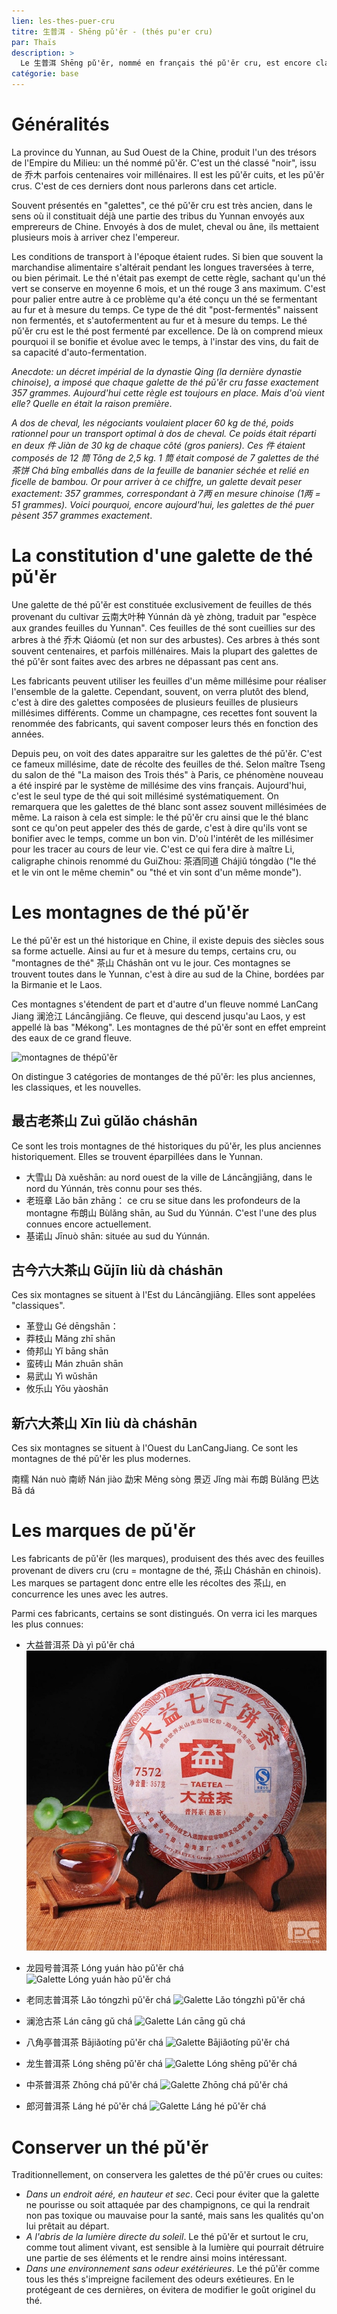 ```yaml
---
lien: les-thes-puer-cru
titre: 生普洱 - Shēng pǔ'ěr - (thés pu'er cru) 
par: Thaïs
description: >
  Le 生普洱 Shēng pǔ'ěr, nommé en français thé pǔ'ěr cru, est encore classé en Chine comme un thé noir. Se bonifiant avec le temps, il est celui qui se rapproche le plus de l'esprit d'un vin, notamment grâce au fait qu'il soit désormais millésimé. 
catégorie: base
---
```


# Généralités

La province du Yunnan, au Sud Ouest de la Chine, produit l'un des trésors de l'Empire du Milieu: un thé nommé pǔ'ěr. C'est un thé classé "noir", issu de 乔木 parfois centenaires voir millénaires. Il est les pǔ'ěr cuits, et les pǔ'ěr crus. C'est de ces derniers dont nous parlerons dans cet article. 

Souvent présentés en "galettes", ce thé pǔ'ěr cru est très ancien, dans le sens où il constituait déjà une partie des tribus du Yunnan envoyés aux emprereurs de Chine. Envoyés à dos de mulet, cheval ou âne, ils mettaient plusieurs mois à arriver chez l'empereur. 

Les conditions de transport à l'époque étaient rudes. Si bien que souvent la marchandise alimentaire s'altérait pendant les longues traversées à terre, ou bien périmait. Le thé n'était pas exempt de cette règle, sachant qu'un thé vert se conserve en moyenne 6 mois, et un thé rouge 3 ans maximum. C'est pour palier entre autre à ce problème qu'a été conçu un thé se fermentant au fur et à mesure du temps. Ce type de thé dit "post-fermentés" naissent non fermentés, et s'autofermentent au fur et à mesure du temps. 
Le thé pǔ'ěr cru est le thé post fermenté par excellence. De là on comprend mieux pourquoi il se bonifie et évolue avec le temps, à l'instar des vins, du fait de sa capacité d'auto-fermentation. 

_Anecdote: un décret impérial de la dynastie Qing (la dernière dynastie chinoise), a imposé que chaque galette de thé pǔ'ěr cru fasse exactement 357 grammes. 
Aujourd'hui cette règle est toujours en place. Mais d'où vient elle? Quelle en était la raison première_. 

_A dos de cheval, les négociants voulaient placer 60 kg de thé, poids rationnel pour un transport optimal à dos de cheval. Ce poids était réparti en deux 件 Jiàn de 30 kg de chaque côté (gros paniers). Ces 件 étaient composés de 12 筒 Tǒng de 2,5 kg. 1 筒 était composé de 7 galettes de thé 茶饼 Chá bǐng emballés dans de la feuille de bananier séchée et relié en ficelle de bambou.
Or pour arriver à ce chiffre, un galette devait peser exactement: 357 grammes, correspondant à 7两 en mesure chinoise (1两 = 51 grammes). 
Voici pourquoi, encore aujourd'hui, les galettes de thé puer pèsent 357 grammes exactement_.

# La constitution d'une galette de thé pǔ'ěr

Une galette de thé pǔ'ěr est constituée exclusivement de feuilles de thés provenant du cultivar 云南大叶种 Yúnnán dà yè zhòng, traduit par "espèce aux grandes feuilles du Yunnan". Ces feuilles de thé sont cueillies sur des arbres à thé 乔木 Qiáomù (et non sur des arbustes). Ces arbres à thés sont souvent centenaires, et parfois millénaires. Mais la plupart des galettes de thé pǔ'ěr sont faites avec des arbres ne dépassant pas cent ans. 

Les fabricants peuvent utiliser les feuilles d'un même millésime pour réaliser l'ensemble de la galette. Cependant, souvent, on verra plutôt des blend, c'est à dire des galettes composées de plusieurs feuilles de plusieurs millésimes différents. Comme un champagne, ces recettes font souvent la renommée des fabricants, qui savent composer leurs thés en fonction des années. 

Depuis peu, on voit des dates apparaitre sur les galettes de thé pǔ'ěr. C'est ce fameux millésime, date de récolte des feuilles de thé. Selon maître Tseng du salon de thé "La maison des Trois thés" à Paris, ce phénomène nouveau a été inspiré par le système de millésime des vins français. Aujourd'hui, c'est le seul type de thé qui soit millésimé systématiquement. On remarquera que les galettes de thé blanc sont assez souvent millésimées de même. 
La raison à cela est simple: le thé pǔ'ěr cru ainsi que le thé blanc sont ce qu'on peut appeler des thés de garde, c'est à dire qu'ils vont se bonifier avec le temps, comme un bon vin. D'où l'intérêt de les millésimer pour les tracer au cours de leur vie. C'est ce qui fera dire à maître Li, caligraphe chinois renommé du GuiZhou: 茶酒同道 Chájiǔ tóngdào ("le thé et le vin ont le même chemin" ou "thé et vin sont d'un même monde").

# Les montagnes de thé pǔ'ěr 

Le thé pǔ'ěr est un thé historique en Chine, il existe depuis des siècles sous sa forme actuelle. Ainsi au fur et à mesure du temps, certains cru, ou "montagnes de thé" 茶山 Cháshān ont vu le jour. Ces montagnes se trouvent toutes dans le Yunnan, c'est à dire au sud de la Chine, bordées par la Birmanie et le Laos. 

Ces montagnes s'étendent de part et d'autre d'un fleuve nommé LanCang Jiang 澜沧江 Láncāngjiāng. Ce fleuve, qui descend jusqu'au Laos, y est appellé là bas "Mékong". Les montagnes de thé pǔ'ěr sont en effet empreint des eaux de ce grand fleuve. 

![montagnes de thépǔ'ěr](assets/media/ShengPuer%20-%20chashan.png)

On distingue 3 catégories de montanges de thé pǔ'ěr: les plus anciennes, les classiques, et les nouvelles. 

## 最古老茶山 Zuì gǔlǎo cháshān

Ce sont les trois montagnes de thé historiques du pǔ'ěr, les plus anciennes historiquement. Elles se trouvent éparpillées dans le Yunnan. 

- 大雪山 Dà xuěshān: au nord ouest de la ville de Láncāngjiāng, dans le nord du Yúnnán, très connu pour ses thés. 
- 老班章 Lǎo bān zhāng： ce cru se situe dans les profondeurs de la montagne 布朗山 Bùlǎng shān, au Sud du Yúnnán. C'est l'une des plus connues encore actuellement.
- 基诺山 Jīnuò shān: située au sud du Yúnnán.

## 古今六大茶山 Gǔjīn liù dà cháshān

Ces six montagnes se situent à l'Est du Láncāngjiāng. Elles sont appelées "classiques". 

- 革登山 Gé dēngshān：
- 莽枝山 Mǎng zhī shān
- 倚邦山 Yǐ bāng shān
- 蛮砖山 Mán zhuān shān
- 易武山 Yì wǔshān
- 攸乐山 Yōu yàoshān

## 新六大茶山 Xīn liù dà cháshān

Ces six montagnes se situent à l'Ouest du LanCangJiang. Ce sont les montagnes de thé pǔ'ěr les plus modernes. 

南糯 Nán nuò
南峤 Nán jiào
勐宋 Měng sòng
景迈 Jǐng mài
布朗 Bùlǎng
巴达 Bā dá

# Les marques de pǔ'ěr

Les fabricants de pǔ'ěr (les marques), produisent des thés avec des feuilles provenant de divers cru (cru = montagne de thé, 茶山 Cháshān en chinois). Les marques se partagent donc entre elle les récoltes des 茶山, en concurrence les unes avec les autres. 

Parmi ces fabricants, certains se sont distingués. On verra ici les marques les plus connues:

- 大益普洱茶 Dà yì pǔ'ěr chá
![Galette Dà yì pǔ'ěr chá](/static/assets/media/the-puer-cru-dayi.jpg)

- 龙园号普洱茶 Lóng yuán hào pǔ'ěr chá
![Galette Lóng yuán hào pǔ'ěr chá](/assets/media/thepuer-cru-longyuanhao.jpg)

- 老同志普洱茶 Lǎo tóngzhì pǔ'ěr chá
![Galette Lǎo tóngzhì pǔ'ěr chá](/assets/media/the-puer-cru-laotongzhi.jpg)

- 澜沧古茶 Lán cāng gǔ chá
![Galette Lán cāng gǔ chá](/assets/media/thepuer-cru-lancanggucha.jpg) 

- 八角亭普洱茶 Bājiǎotíng pǔ'ěr chá
![Galette Bājiǎotíng pǔ'ěr chá](/assets/media/thepuer-cru-bajiaoting.jpg)

- 龙生普洱茶 Lóng shēng pǔ'ěr chá
![Galette Lóng shēng pǔ'ěr chá](/assets/media/thepuer-cru-longsheng.jpg) 

- 中茶普洱茶 Zhōng chá pǔ'ěr chá
![Galette Zhōng chá pǔ'ěr chá](/media/thepuer-cru-zhongcha.jpg) 

- 郎河普洱茶 Láng hé pǔ'ěr chá
![Galette Láng hé pǔ'ěr chá](/assets/media/the-puer-cru-langhe.jpg) 

# Conserver un thé pǔ'ěr

Traditionnellement, on conservera les galettes de thé pǔ'ěr crues ou cuites:
- *Dans un endroit aéré, en hauteur et sec*. Ceci pour éviter que la galette ne pourisse ou soit attaquée par des champignons, ce qui la rendrait non pas toxique ou mauvaise pour la santé, mais sans les qualités qu'on lui prêtait au départ.  
- *A l'abris de la lumière directe du soleil*. Le thé pǔ'ěr et surtout le cru, comme tout aliment vivant, est sensible à la lumière qui pourrait détruire une partie de ses éléments et le rendre ainsi moins intéressant. 
- *Dans une environnement sans odeur exétérieures*. Le thé pǔ'ěr comme tous les thés s'impreigne facilement des odeurs exétieures. En le protégeant de ces dernières, on évitera de modifier le goût originel du thé. 

